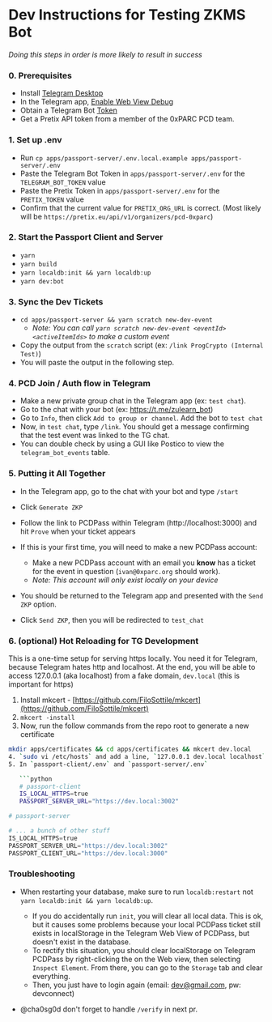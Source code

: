 # Dev Instructions for Testing ZKMS Bot

_Doing this steps in order is more likely to result in success_

### 0. Prerequisites

- Install [Telegram Desktop](https://desktop.telegram.org/)
- In the Telegram app, [Enable Web View Debug](https://core.telegram.org/bots/webapps#debug-mode-for-mini-apps)
- Obtain a Telegram Bot [Token](https://core.telegram.org/bots/tutorial#obtain-your-bot-token)
- Get a Pretix API token from a member of the 0xPARC PCD team.

### 1. Set up .env

- Run `cp apps/passport-server/.env.local.example apps/passport-server/.env`
- Paste the Telegram Bot Token in `apps/passport-server/.env` for the `TELEGRAM_BOT_TOKEN` value
- Paste the Pretix Token in `apps/passport-server/.env` for the `PRETIX_TOKEN` value
- Confirm that the current value for `PRETIX_ORG_URL` is correct. (Most likely will be `https://pretix.eu/api/v1/organizers/pcd-0xparc`)

### 2. Start the Passport Client and Server

- `yarn`
- `yarn build`
- `yarn localdb:init && yarn localdb:up`
- `yarn dev:bot`

### 3. Sync the Dev Tickets

- `cd apps/passport-server && yarn scratch new-dev-event`
  - _Note: You can call `yarn scratch new-dev-event <eventId> <activeItemIds>` to make a custom event_
- Copy the output from the `scratch` script (ex: `/link ProgCrypto (Internal Test)`)
- You will paste the output in the following step.

### 4. PCD Join / Auth flow in Telegram

- Make a new private group chat in the Telegram app (ex: `test chat`).
- Go to the chat with your bot (ex: https://t.me/zulearn_bot)
- Go to `Info`, then click `Add to group or channel`. Add the bot to `test chat`
- Now, in `test chat`, type `/link`. You should get a message confirming that the test event was linked to the TG chat.
- You can double check by using a GUI like Postico to view the `telegram_bot_events` table.

### 5. Putting it All Together

- In the Telegram app, go to the chat with your bot and type `/start`
- Click `Generate ZKP`
- Follow the link to PCDPass within Telegram (http://localhost:3000) and hit `Prove` when your ticket appears
- If this is your first time, you will need to make a new PCDPass account:

  - Make a new PCDPass account with an email you **know** has a ticket for the event in question (`ivan@0xparc.org` should work).
  - _Note: This account will only exist locally on your device_

- You should be returned to the Telegram app and presented with the `Send ZKP` option.
- Click `Send ZKP`, then you will be redirected to `test_chat`

### 6. (optional) Hot Reloading for TG Development

This is a one-time setup for serving https locally. You need it for Telegram, because Telegram hates http and localhost. At the end, you will be able to access 127.0.0.1 (aka localhost) from a fake domain, `dev.local` (this is important for https)

1. Install mkcert - [https://github.com/FiloSottile/mkcert](https://github.com/FiloSottile/mkcert)
2. `mkcert -install`
3. Now, run the follow commands from the repo root to generate a new certificate
```bash
mkdir apps/certificates && cd apps/certificates && mkcert dev.local
4. `sudo vi /etc/hosts` and add a line, `127.0.0.1 dev.local localhost`
5. In `passport-client/.env` and `passport-server/.env`

   ```python
   # passport-client
   IS_LOCAL_HTTPS=true
   PASSPORT_SERVER_URL="https://dev.local:3002"

   ```

   ```python
   # passport-server

   # ... a bunch of other stuff
   IS_LOCAL_HTTPS=true
   PASSPORT_SERVER_URL="https://dev.local:3002"
   PASSPORT_CLIENT_URL="https://dev.local:3000"
   ```

### Troubleshooting

- When restarting your database, make sure to run `localdb:restart` not `yarn localdb:init && yarn localdb:up`.

  - If you do accidentally run `init`, you will clear all local data. This is ok, but it causes some problems because your local PCDPass ticket still exists in localStorage in the Telegram Web View of PCDPass, but doesn't exist in the database.
  - To rectify this situation, you should clear localStorage on Telegram PCDPass by right-clicking the on the Web view, then selecting `Inspect Element`. From there, you can go to the `Storage` tab and clear everything.
  - Then, you just have to login again (email: dev@gmail.com, pw: devconnect)

- @cha0sg0d don't forget to handle `/verify` in next pr.
